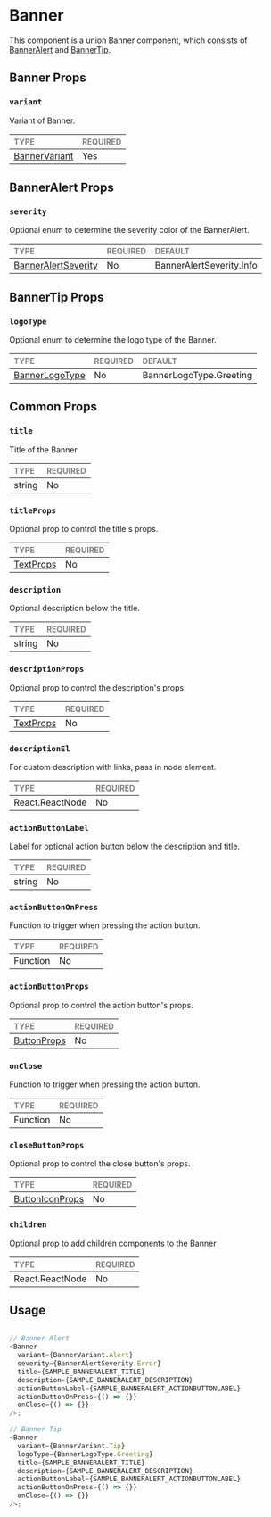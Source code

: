 # Banner

This component is a union Banner component, which consists of [BannerAlert](../BannerAlert/BannerAlert.tsx) and [BannerTip](../BannerTip/BannerTip.tsx).

## Banner Props

### `variant`

Variant of Banner.

| <span style="color:gray;font-size:14px">TYPE</span> | <span style="color:gray;font-size:14px">REQUIRED</span> |
| :-------------------------------------------------- | :------------------------------------------------------ |
| [BannerVariant](../../Banner.types.ts)               | Yes                                                     |

## BannerAlert Props

### `severity`

Optional enum to determine the severity color of the BannerAlert.

| <span style="color:gray;font-size:14px">TYPE</span> | <span style="color:gray;font-size:14px">REQUIRED</span> | <span style="color:gray;font-size:14px">DEFAULT</span> |
| :-------------------------------------------------- | :------------------------------------------------------ | :----------------------------------------------------- |
| [BannerAlertSeverity](./BannerAlert.types.ts)    | No                                                     | BannerAlertSeverity.Info                                |

## BannerTip Props

### `logoType`

Optional enum to determine the logo type of the Banner.

| <span style="color:gray;font-size:14px">TYPE</span> | <span style="color:gray;font-size:14px">REQUIRED</span> | <span style="color:gray;font-size:14px">DEFAULT</span> |
| :-------------------------------------------------- | :------------------------------------------------------ | :----------------------------------------------------- |
| [BannerLogoType](./Banner.types.ts)    | No                                                     | BannerLogoType.Greeting                                |

## Common Props

### `title`

Title of the Banner.

| <span style="color:gray;font-size:14px">TYPE</span> | <span style="color:gray;font-size:14px">REQUIRED</span> |
| :-------------------------------------------------- | :------------------------------------------------------ |
| string                                                | No                                                     |

### `titleProps`

Optional prop to control the title's props.

| <span style="color:gray;font-size:14px">TYPE</span> | <span style="color:gray;font-size:14px">REQUIRED</span> |
| :-------------------------------------------------- | :------------------------------------------------------ |
| [TextProps](../../../../Texts/Text/Text.types.ts)                                         | No                                                     |

### `description`

Optional description below the title.

| <span style="color:gray;font-size:14px">TYPE</span> | <span style="color:gray;font-size:14px">REQUIRED</span> |
| :-------------------------------------------------- | :------------------------------------------------------ |
| string                                                | No                                                     |

### `descriptionProps`

Optional prop to control the description's props.

| <span style="color:gray;font-size:14px">TYPE</span> | <span style="color:gray;font-size:14px">REQUIRED</span> |
| :-------------------------------------------------- | :------------------------------------------------------ |
| [TextProps](../../../../Texts/Text/Text.types.ts)                                         | No                                                     |

### `descriptionEl`

For custom description with links, pass in node element.

| <span style="color:gray;font-size:14px">TYPE</span> | <span style="color:gray;font-size:14px">REQUIRED</span> |
| :-------------------------------------------------- | :------------------------------------------------------ |
| React.ReactNode                                       | No                                                     |

### `actionButtonLabel`

Label for optional action button below the description and title.

| <span style="color:gray;font-size:14px">TYPE</span> | <span style="color:gray;font-size:14px">REQUIRED</span> |
| :-------------------------------------------------- | :------------------------------------------------------ |
| string                                              | No                                                     |

### `actionButtonOnPress`

Function to trigger when pressing the action button.

| <span style="color:gray;font-size:14px">TYPE</span> | <span style="color:gray;font-size:14px">REQUIRED</span> |
| :-------------------------------------------------- | :------------------------------------------------------ |
| Function                                            | No                                                     |

### `actionButtonProps`

Optional prop to control the action button's props.

| <span style="color:gray;font-size:14px">TYPE</span> | <span style="color:gray;font-size:14px">REQUIRED</span> |
| :-------------------------------------------------- | :------------------------------------------------------ |
| [ButtonProps](../../../../Buttons/Button/Button.types.ts)                                  | No                                                     |

### `onClose`

Function to trigger when pressing the action button.

| <span style="color:gray;font-size:14px">TYPE</span> | <span style="color:gray;font-size:14px">REQUIRED</span> |
| :-------------------------------------------------- | :------------------------------------------------------ |
| Function                                            | No                                                     |

### `closeButtonProps`

Optional prop to control the close button's props.

| <span style="color:gray;font-size:14px">TYPE</span> | <span style="color:gray;font-size:14px">REQUIRED</span> |
| :-------------------------------------------------- | :------------------------------------------------------ |
| [ButtonIconProps](../../../../Buttons/ButtonIcon/ButtonIcon.types.ts)                                  | No                                                     |

### `children`

Optional prop to add children components to the Banner

| <span style="color:gray;font-size:14px">TYPE</span> | <span style="color:gray;font-size:14px">REQUIRED</span> |
| :-------------------------------------------------- | :------------------------------------------------------ |
| React.ReactNode                                     | No                                                     |

## Usage

```javascript

// Banner Alert
<Banner
  variant={BannerVariant.Alert}
  severity={BannerAlertSeverity.Error}
  title={SAMPLE_BANNERALERT_TITLE}
  description={SAMPLE_BANNERALERT_DESCRIPTION}
  actionButtonLabel={SAMPLE_BANNERALERT_ACTIONBUTTONLABEL}
  actionButtonOnPress={() => {}}
  onClose={() => {}}
/>;

// Banner Tip
<Banner
  variant={BannerVariant.Tip}
  logoType={BannerLogoType.Greeting}
  title={SAMPLE_BANNERALERT_TITLE}
  description={SAMPLE_BANNERALERT_DESCRIPTION}
  actionButtonLabel={SAMPLE_BANNERALERT_ACTIONBUTTONLABEL}
  actionButtonOnPress={() => {}}
  onClose={() => {}}
/>;
```
